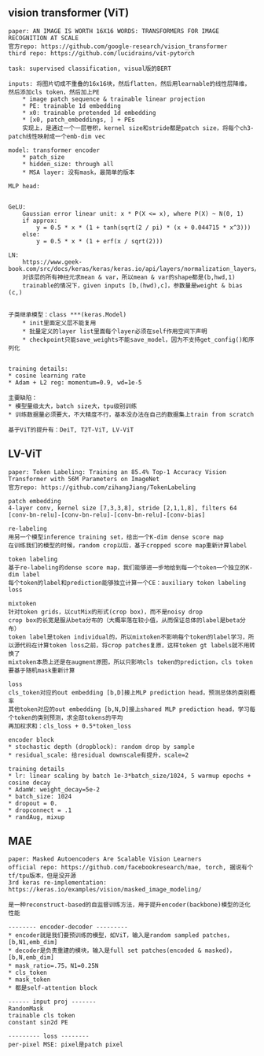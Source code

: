 
## vision transformer (ViT)
    
    paper: AN IMAGE IS WORTH 16X16 WORDS: TRANSFORMERS FOR IMAGE RECOGNITION AT SCALE
    官方repo: https://github.com/google-research/vision_transformer
    third repo: https://github.com/lucidrains/vit-pytorch

    task: supervised classification, visual版的BERT

    inputs: 将图片切成不重叠的16x16块，然后flatten，然后用learnable的线性层降维，然后添加cls token，然后加上PE
        * image patch sequence & trainable linear projection
        * PE: trainable 1d embedding
        * x0: trainable pretended 1d embedding
        * [x0, patch_embeddings, ] + PEs
        实现上，是通过一个一层卷积，kernel size和stride都是patch size，将每个ch3-patch线性映射成一个emb-dim vec

    model: transformer encoder
        * patch_size
        * hidden_size: through all
        * MSA layer: 没有mask，最简单的版本

    MLP head: 


    GeLU:
        Gaussian error linear unit: x * P(X <= x), where P(X) ~ N(0, 1)
        if approx:
            y = 0.5 * x * (1 + tanh(sqrt(2 / pi) * (x + 0.044715 * x^3)))
        else:
            y = 0.5 * x * (1 + erf(x / sqrt(2)))

    LN:
        https://www.geek-book.com/src/docs/keras/keras/keras.io/api/layers/normalization_layers/layer_normalization/index.html
        对该层的所有神经元求mean & var，所以mean & var的shape都是(b,hwd,1)
        trainable的情况下，given inputs [b,(hwd),c]，参数量是weight & bias (c,)


    子类继承模型：class ***(keras.Model)
        * init里面定义层不能复用
        * 批量定义的layer list里面每个layer必须在self作用空间下声明
        * checkpoint只能save_weights不能save_model，因为不支持get_config()和序列化


    training details:
    * cosine learning rate
    * Adam + L2 reg: momentum=0.9, wd=1e-5

    主要缺陷：
    * 模型量级太大，batch size大，tpu级别训练
    * 训练数据量必须要大，不大精度不行，基本没办法在自己的数据集上train from scratch

    基于ViT的提升有：DeiT, T2T-ViT, LV-ViT
    


## LV-ViT

    paper: Token Labeling: Training an 85.4% Top-1 Accuracy Vision Transformer with 56M Parameters on ImageNet
    官方repo: https://github.com/zihangJiang/TokenLabeling
    
    patch embedding
    4-layer conv, kernel size [7,3,3,8], stride [2,1,1,8], filters 64
    [conv-bn-relu]-[conv-bn-relu]-[conv-bn-relu]-[conv-bias]

    re-labeling
    用另一个模型inference training set，给出一个K-dim dense score map
    在训练我们的模型的时候，random crop以后，基于cropped score map重新计算label

    token labeling
    基于re-labeling的dense score map，我们能够进一步地给到每一个token一个独立的K-dim label
    每个token的label和prediction能够独立计算一个CE：auxiliary token labeling loss

    mixtoken
    针对token grids，以cutMix的形式(crop box)，而不是noisy drop
    crop box的长宽是服从beta分布的（大概率落在较小值，从而保证总体的label是beta分布）
    token label是token individual的，所以mixtoken不影响每个token的label学习，所以源代码在计算token loss之前，将crop patches复原，这样token gt labels就不用转换了
    mixtoken本质上还是在augment原图，所以只影响cls token的prediction，cls token要基于随机mask重新计算

    loss
    cls_token对应的out embedding [b,D]接上MLP prediction head，预测总体的类别概率
    其他token对应的out embedding [b,N,D]接上shared MLP prediction head，学习每个token的类别预测，求全部tokens的平均
    再加权求和：cls_loss + 0.5*token_loss

    encoder block
    * stochastic depth (dropblock): random drop by sample
    * residual_scale: 给residual downscale有提升，scale=2

    training details
    * lr: linear scaling by batch 1e-3*batch_size/1024, 5 warmup epochs + cosine decay
    * AdamW: weight_decay=5e-2
    * batch_size: 1024
    * dropout = 0.
    * dropconnect = .1
    * randAug, mixup


## MAE
    
    paper: Masked Autoencoders Are Scalable Vision Learners
    official repo: https://github.com/facebookresearch/mae, torch, 据说有个tf/tpu版本，但是没开源
    3rd keras re-implementation: https://keras.io/examples/vision/masked_image_modeling/

    是一种reconstruct-based的自监督训练方法，用于提升encoder(backbone)模型的泛化性能

    -------- encoder-decoder ---------
    * encoder就是我们要预训练的模型，如ViT，输入是random sampled patches，[b,N1,emb_dim]
    * decoder是负责重建的模块，输入是full set patches(encoded & masked)，[b,N,emb_dim]
    * mask_ratio=.75，N1=0.25N
    * cls_token
    * mask_token
    * 都是self-attention block

    ------ input proj -------
    RandomMask
    trainable cls token
    constant sin2d PE

    --------- loss --------
    per-pixel MSE: pixel是patch pixel


    











    












